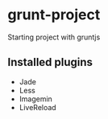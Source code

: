 grunt-project
=============

Starting project with gruntjs

## Installed plugins
- Jade
- Less
- Imagemin
- LiveReload
